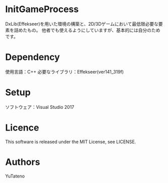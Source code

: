 # InitGameProcess
DxLib(Effekseer)を用いた環境の構築と、2D/3Dゲームにおいて最低限必要な要素を詰めたもの。
他者でも使えるようにしていますが、基本的には自分のためです。

# Dependency
使用言語：C++
必要なライブラリ：Effekseer(ver141_319f)

# Setup
ソフトウェア：Visual Studio 2017

# Licence
This software is released under the MIT License, see LICENSE.

# Authors
YuTateno
